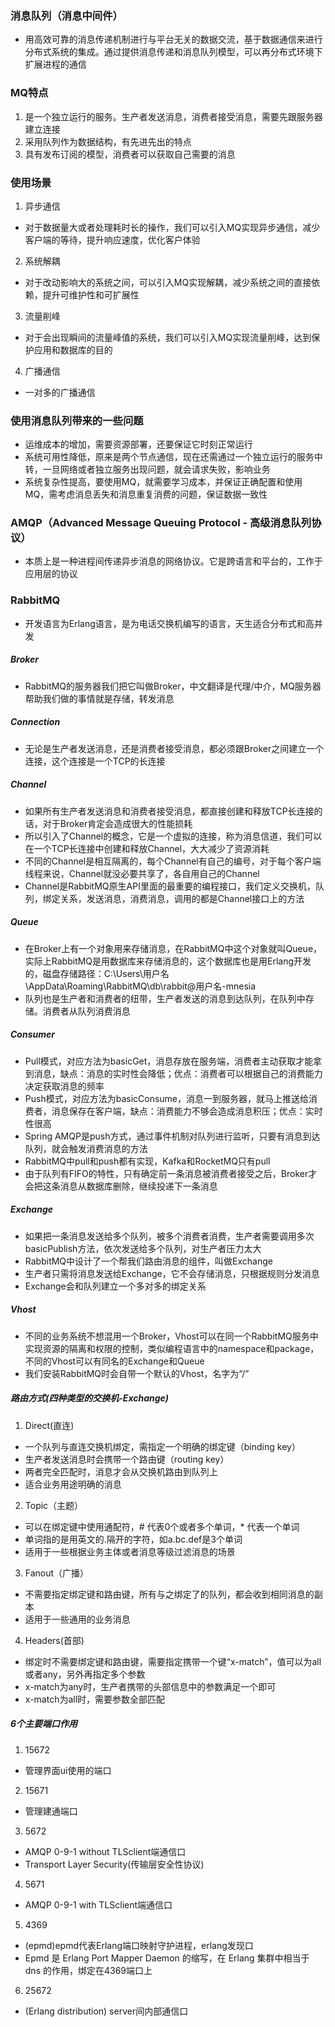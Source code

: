 ### 消息队列（消息中间件）
- 用高效可靠的消息传递机制进行与平台无关的数据交流，基于数据通信来进行分布式系统的集成。通过提供消息传递和消息队列模型，可以再分布式环境下扩展进程的通信
### MQ特点
1. 是一个独立运行的服务。生产者发送消息，消费者接受消息，需要先跟服务器建立连接
2. 采用队列作为数据结构，有先进先出的特点
3. 具有发布订阅的模型，消费者可以获取自己需要的消息
### 使用场景
1. 异步通信
- 对于数据量大或者处理耗时长的操作，我们可以引入MQ实现异步通信，减少客户端的等待，提升响应速度，优化客户体验
2. 系统解耦
- 对于改动影响大的系统之间，可以引入MQ实现解耦，减少系统之间的直接依赖，提升可维护性和可扩展性
3. 流量削峰
- 对于会出现瞬间的流量峰值的系统，我们可以引入MQ实现流量削峰，达到保护应用和数据库的目的
4. 广播通信
- 一对多的广播通信
### 使用消息队列带来的一些问题
- 运维成本的增加，需要资源部署，还要保证它时刻正常运行
- 系统可用性降低，原来是两个节点通信，现在还需通过一个独立运行的服务中转，一旦网络或者独立服务出现问题，就会请求失败，影响业务
- 系统复杂性提高，要使用MQ，就需要学习成本，并保证正确配置和使用MQ，需考虑消息丢失和消息重复消费的问题，保证数据一致性
### AMQP（Advanced Message Queuing Protocol - 高级消息队列协议）
- 本质上是一种进程间传递异步消息的网络协议。它是跨语言和平台的，工作于应用层的协议
### RabbitMQ
- 开发语言为Erlang语言，是为电话交换机编写的语言，天生适合分布式和高并发
##### Broker
- RabbitMQ的服务器我们把它叫做Broker，中文翻译是代理/中介，MQ服务器帮助我们做的事情就是存储，转发消息
##### Connection
- 无论是生产者发送消息，还是消费者接受消息，都必须跟Broker之间建立一个连接，这个连接是一个TCP的长连接
##### Channel
- 如果所有生产者发送消息和消费者接受消息，都直接创建和释放TCP长连接的话，对于Broker肯定会造成很大的性能损耗
- 所以引入了Channel的概念，它是一个虚拟的连接，称为消息信道，我们可以在一个TCP长连接中创建和释放Channel，大大减少了资源消耗
- 不同的Channel是相互隔离的，每个Channel有自己的编号，对于每个客户端线程来说，Channel就没必要共享了，各自用自己的Channel
- Channel是RabbitMQ原生API里面的最重要的编程接口，我们定义交换机，队列，绑定关系，发送消息，消费消息，调用的都是Channel接口上的方法
##### Queue
- 在Broker上有一个对象用来存储消息，在RabbitMQ中这个对象就叫Queue，实际上RabbitMQ是用数据库来存储消息的，这个数据库也是用Erlang开发的，磁盘存储路径：C:\Users\用户名\AppData\Roaming\RabbitMQ\db\rabbit@用户名-mnesia
- 队列也是生产者和消费者的纽带，生产者发送的消息到达队列，在队列中存储。消费者从队列消费消息
##### Consumer
- Pull模式，对应方法为basicGet，消息存放在服务端，消费者主动获取才能拿到消息，缺点：消息的实时性会降低；优点：消费者可以根据自己的消费能力决定获取消息的频率
- Push模式，对应方法为basicConsume，消息一到服务器，就马上推送给消费者，消息保存在客户端，缺点：消费能力不够会造成消息积压；优点：实时性很高
- Spring AMQP是push方式，通过事件机制对队列进行监听，只要有消息到达队列，就会触发消费消息的方法
- RabbitMQ中pull和push都有实现，Kafka和RocketMQ只有pull
- 由于队列有FIFO的特性，只有确定前一条消息被消费者接受之后，Broker才会把这条消息从数据库删除，继续投递下一条消息
##### Exchange
- 如果把一条消息发送给多个队列，被多个消费者消费，生产者需要调用多次basicPublish方法，依次发送给多个队列，对生产者压力太大
- RabbitMQ中设计了一个帮我们路由消息的组件，叫做Exchange
- 生产者只需将消息发送给Exchange，它不会存储消息，只根据规则分发消息
- Exchange会和队列建立一个多对多的绑定关系
##### Vhost
- 不同的业务系统不想混用一个Broker，Vhost可以在同一个RabbitMQ服务中实现资源的隔离和权限的控制，类似编程语言中的namespace和package，不同的Vhost可以有同名的Exchange和Queue
- 我们安装RabbitMQ时会自带一个默认的Vhost，名字为“/”
##### 路由方式(四种类型的交换机-Exchange)
1. Direct(直连)
- 一个队列与直连交换机绑定，需指定一个明确的绑定键（binding key）
- 生产者发送消息时会携带一个路由键（routing key）
- 两者完全匹配时，消息才会从交换机路由到队列上
- 适合业务用途明确的消息
2. Topic（主题）
- 可以在绑定键中使用通配符，# 代表0个或者多个单词，* 代表一个单词
- 单词指的是用英文的.隔开的字符，如a.bc.def是3个单词
- 适用于一些根据业务主体或者消息等级过滤消息的场景
3. Fanout（广播）
- 不需要指定绑定键和路由键，所有与之绑定了的队列，都会收到相同消息的副本
- 适用于一些通用的业务消息
4. Headers(首部)
- 绑定时不需要绑定键和路由键，需要指定携带一个键“x-match”，值可以为all或者any，另外再指定多个参数
- x-match为any时，生产者携带的头部信息中的参数满足一个即可
- x-match为all时，需要参数全部匹配
##### 6个主要端口作用
1. 15672
- 管理界面ui使用的端口
2. 15671
- 管理建通端口
3. 5672
- AMQP 0-9-1 without TLSclient端通信口
- Transport Layer Security(传输层安全性协议)
4. 5671
- AMQP 0-9-1 with TLSclient端通信口
5. 4369
- (epmd)epmd代表Erlang端口映射守护进程，erlang发现口
- Epmd 是 Erlang Port Mapper Daemon 的缩写，在 Erlang 集群中相当于 dns 的作用，绑定在4369端口上
6. 25672
- (Erlang distribution) server间内部通信口
